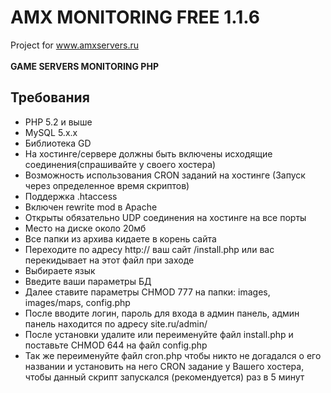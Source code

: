 # AMX MONITORING FREE 1.1.6
Project for www.amxservers.ru<br><br>
<b>GAME SERVERS MONITORING PHP</b>
## Требования
* PHP 5.2 и выше
* MySQL 5.х.х
* Библиотека GD
* На хостинге/сервере должны быть включены исходящие соединения(спрашивайте у своего хостера)
* Возможность использования CRON заданий на хостинге (Запуск через определенное время скриптов)
* Поддержка .htaccess
* Включен rewrite mod в Apache
* Открыты обязательно UDP соединения на хостинге на все порты
* Место на диске около 20мб
* Все папки из архива кидаете в корень сайта
* Переходите по адресу http:// ваш сайт /install.php или вас перекидывает на этот файл при заходе
* Выбираете язык
* Введите ваши параметры БД
* Далее ставите параметры CHMOD 777 на папки: images, images/maps, config.php
* После вводите логин, пароль для входа в админ панель, админ панель находится по адресу site.ru/admin/
* После установки удалите или переименуйте файл install.php и поставьте CHMOD 644 на файл config.php
* Так же переименуйте файл cron.php чтобы никто не догадался о его названии и установить на него CRON задание у Вашего хостера, чтобы данный скрипт запускался (рекомендуется) раз в 5 минут
